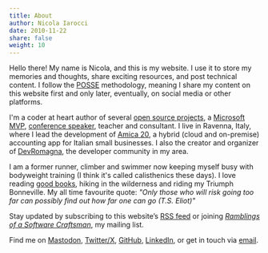```yaml
---
title: About
author: Nicola Iarocci
date: 2010-11-22
share: false
weight: 10
---
```

Hello there! My name is Nicola, and this is my website. I use it to store my
memories and thoughts, share exciting resources, and post technical content. I
follow the [POSSE](https://indieweb.org/POSSE) methodology, meaning I share my
content on this website first and only later, eventually, on social media or
other platforms.

I'm a coder at heart author of several [open source projects][1], a [Microsoft
MVP][2], [conference speaker][4], teacher and consultant. I live in Ravenna,
Italy, where I lead the development of [Amica 20][5], a hybrid (cloud and
on-premise) accounting app for Italian small businesses. I also the creator and
organizer of [DevRomagna][26], the developer community in my area.

I am a former runner, climber and swimmer now keeping myself busy with
bodyweight training (I think it's called calisthenics these days). I love
reading [good books][8], hiking in the wilderness and riding my Triumph
Bonneville. My all time favourite quote: *"Only those who will risk going too
far can possibly find out how far one can go (T.S. Eliot)"*

Stay updated by subscribing to this website’s [RSS feed](/index.xml) or joining
*[Ramblings of a Software Craftsman](https://buttondown.email/nicolaiarocci)*,
my mailing list. 

Find me on [Mastodon](https://fosstodon.org/@nicola), [Twitter/X](https://x.com/nicolaiarocci), [GitHub](https://github.com/nicolaiarocci), [LinkedIn](http://www.linkedin.com/in/nicolaiarocci), or get in touch via [email](mailto:nicola@nicolaiarocci.com).

 [1]: http://nicolaiarocci.com/opensource/
 [2]: https://mvp.microsoft.com/en-US/mvp/profile/a6892d61-aea0-e511-8114-c4346bac0abc
 [4]: /speaking/
 [5]: http://gestionaleamica.com/
 [8]: http://nicolaiarocci.com/books-i-have-read/
 [26]: http://meetup.com/it-IT/devromagna/